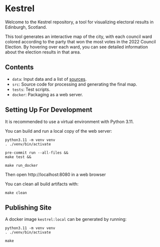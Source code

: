 # Kestrel

Welcome to the Kestrel repository, a tool for visualizing electoral results in Edinburgh, Scotland.

This tool generates an interactive map of the city, with each council ward colored according to the party that won the most votes in the 2022 Council Election. By hovering over each ward, you can see detailed information about the election results in that area.

## Contents

- `data`: Input data and a list of [sources](data/SOURCES.md).
- `src`: Source code for processing and generating the final map.
- `tests`: Test scripts.
- `docker`: Packaging as a web server.

## Setting Up For Development

It is recommended to use a virtual environment with Python 3.11.

You can build and run a local copy of the web server:

```
python3.11 -m venv venv
. ./venv/bin/activate

pre-commit run --all-files &&
make test &&

make run_docker
```
Then open  http://localhost:8080 in a web browser


You can clean all build artifacts with:

```
make clean
```

## Publishing Site
A docker image `kestrel:local` can be generated by running:
```
python3.11 -m venv venv
. ./venv/bin/activate

make
```